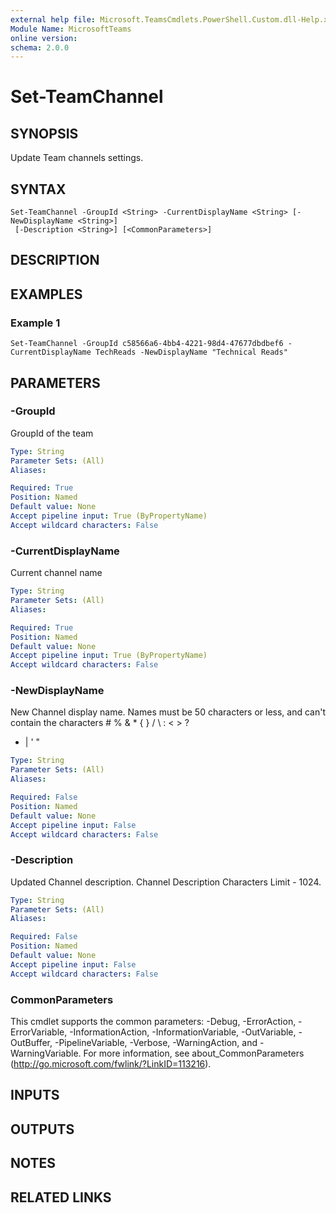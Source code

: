 ```yaml
---
external help file: Microsoft.TeamsCmdlets.PowerShell.Custom.dll-Help.xml
Module Name: MicrosoftTeams
online version:
schema: 2.0.0
---
```


# Set-TeamChannel

## SYNOPSIS

Update Team channels settings.

## SYNTAX

```
Set-TeamChannel -GroupId <String> -CurrentDisplayName <String> [-NewDisplayName <String>]
 [-Description <String>] [<CommonParameters>]
```

## DESCRIPTION

## EXAMPLES

### Example 1
```
Set-TeamChannel -GroupId c58566a6-4bb4-4221-98d4-47677dbdbef6 -CurrentDisplayName TechReads -NewDisplayName "Technical Reads"
```

## PARAMETERS

### -GroupId
GroupId of the team

```yaml
Type: String
Parameter Sets: (All)
Aliases:

Required: True
Position: Named
Default value: None
Accept pipeline input: True (ByPropertyName)
Accept wildcard characters: False
```

### -CurrentDisplayName
Current channel name

```yaml
Type: String
Parameter Sets: (All)
Aliases:

Required: True
Position: Named
Default value: None
Accept pipeline input: True (ByPropertyName)
Accept wildcard characters: False
```

### -NewDisplayName
New Channel display name.
Names must be 50 characters or less, and can't contain the characters # % & * { } / \ : \< \> ?
+ | ' "

```yaml
Type: String
Parameter Sets: (All)
Aliases:

Required: False
Position: Named
Default value: None
Accept pipeline input: False
Accept wildcard characters: False
```

### -Description
Updated Channel description.
Channel Description Characters Limit - 1024.

```yaml
Type: String
Parameter Sets: (All)
Aliases:

Required: False
Position: Named
Default value: None
Accept pipeline input: False
Accept wildcard characters: False
```

### CommonParameters
This cmdlet supports the common parameters: -Debug, -ErrorAction, -ErrorVariable, -InformationAction, -InformationVariable, -OutVariable, -OutBuffer, -PipelineVariable, -Verbose, -WarningAction, and -WarningVariable.
For more information, see about_CommonParameters (http://go.microsoft.com/fwlink/?LinkID=113216).

## INPUTS

## OUTPUTS

## NOTES

## RELATED LINKS
